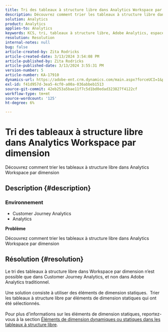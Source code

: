 ```yaml
---
title: Tri des tableaux à structure libre dans Analytics Workspace par dimension
description: Découvrez comment trier les tableaux à structure libre dans Analytics Workspace par dimension
solution: Analytics
product: Analytics
applies-to: Analytics
keywords: KCS, tri, tableaux à structure libre, Adobe Analytics, espace de travail Adobe Analytics, dimension, Comment
resolution: Resolution
internal-notes: null
bug: false
article-created-by: Zita Rodricks
article-created-date: 3/13/2024 3:54:08 PM
article-published-by: Zita Rodricks
article-published-date: 3/13/2024 3:55:31 PM
version-number: 5
article-number: KA-17910
dynamics-url: https://adobe-ent.crm.dynamics.com/main.aspx?forceUCI=1&pagetype=entityrecord&etn=knowledgearticle&id=3bd143e9-51e1-ee11-904d-6045bd0065b6
exl-id: f41d957d-3ea5-4cf0-a00a-036abbeb1513
source-git-commit: 42eb253a5bae11f7c5d1bd0edad323827f4122cf
workflow-type: tm+mt
source-wordcount: '125'
ht-degree: 6%

---
```


# Tri des tableaux à structure libre dans Analytics Workspace par dimension


Découvrez comment trier les tableaux à structure libre dans Analytics Workspace par dimension

## Description {#description}


### <b>Environnement</b>

- Customer Journey Analytics
- Analytics




<b>Problème</b>

Découvrez comment trier les tableaux à structure libre dans Analytics Workspace par dimension


## Résolution {#resolution}

Le tri des tableaux à structure libre dans Workspace par dimension n’est possible que dans Customer Journey Analytics, et non dans Adobe Analytics traditionnel.<br> <br>Une solution consiste à utiliser des éléments de dimension statiques.  Trier les tableaux à structure libre par éléments de dimension statiques qui ont été sélectionnés.<br> <br>Pour plus d’informations sur les éléments de dimension statiques, reportez-vous à la section [Éléments de dimension dynamiques ou statiques dans les tableaux à structure libre](https://experienceleague.adobe.com/docs/analytics/analyze/analysis-workspace/visualizations/freeform-table/column-row-settings/manual-vs-dynamic-rows.html?lang=en).
